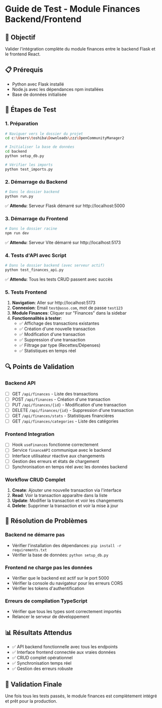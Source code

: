 # Guide de Test - Module Finances Backend/Frontend

## 🎯 Objectif
Valider l'intégration complète du module finances entre le backend Flask et le frontend React.

## 📋 Prérequis
- Python avec Flask installé
- Node.js avec les dépendances npm installées
- Base de données initialisée

## 🚀 Étapes de Test

### 1. Préparation
```bash
# Naviguer vers le dossier du projet
cd c:\Users\toshiba\Downloads\zzz\OpenCommunityManager2

# Initialiser la base de données
cd backend
python setup_db.py

# Vérifier les imports
python test_imports.py
```

### 2. Démarrage du Backend
```bash
# Dans le dossier backend
python run.py
```
✅ **Attendu**: Serveur Flask démarré sur http://localhost:5000

### 3. Démarrage du Frontend
```bash
# Dans le dossier racine
npm run dev
```
✅ **Attendu**: Serveur Vite démarré sur http://localhost:5173

### 4. Tests d'API avec Script
```bash
# Dans le dossier backend (avec serveur actif)
python test_finances_api.py
```
✅ **Attendu**: Tous les tests CRUD passent avec succès

### 5. Tests Frontend
1. **Navigation**: Aller sur http://localhost:5173
2. **Connexion**: Email `test@asso.com`, mot de passe `test123`
3. **Module Finances**: Cliquer sur "Finances" dans la sidebar
4. **Fonctionnalités à tester**:
   - ✅ Affichage des transactions existantes
   - ✅ Création d'une nouvelle transaction
   - ✅ Modification d'une transaction
   - ✅ Suppression d'une transaction
   - ✅ Filtrage par type (Recettes/Dépenses)
   - ✅ Statistiques en temps réel

## 🔍 Points de Validation

### Backend API
- [ ] GET `/api/finances` - Liste des transactions
- [ ] POST `/api/finances` - Création d'une transaction
- [ ] PUT `/api/finances/{id}` - Modification d'une transaction
- [ ] DELETE `/api/finances/{id}` - Suppression d'une transaction
- [ ] GET `/api/finances/stats` - Statistiques financières
- [ ] GET `/api/finances/categories` - Liste des catégories

### Frontend Integration
- [ ] Hook `useFinances` fonctionne correctement
- [ ] Service `financeAPI` communique avec le backend
- [ ] Interface utilisateur réactive aux changements
- [ ] Gestion des erreurs et états de chargement
- [ ] Synchronisation en temps réel avec les données backend

### Workflow CRUD Complet
1. **Create**: Ajouter une nouvelle transaction via l'interface
2. **Read**: Voir la transaction apparaître dans la liste
3. **Update**: Modifier la transaction et voir les changements
4. **Delete**: Supprimer la transaction et voir la mise à jour

## 🐛 Résolution de Problèmes

### Backend ne démarre pas
- Vérifier l'installation des dépendances: `pip install -r requirements.txt`
- Vérifier la base de données: `python setup_db.py`

### Frontend ne charge pas les données
- Vérifier que le backend est actif sur le port 5000
- Vérifier la console du navigateur pour les erreurs CORS
- Vérifier les tokens d'authentification

### Erreurs de compilation TypeScript
- Vérifier que tous les types sont correctement importés
- Relancer le serveur de développement

## 📊 Résultats Attendus
- ✅ API backend fonctionnelle avec tous les endpoints
- ✅ Interface frontend connectée aux vraies données
- ✅ CRUD complet opérationnel
- ✅ Synchronisation temps réel
- ✅ Gestion des erreurs robuste

## 🎉 Validation Finale
Une fois tous les tests passés, le module finances est complètement intégré et prêt pour la production.
